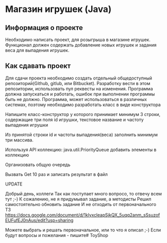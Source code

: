 # Магазин игрушек (Java)
## Информация о проекте
Необходимо написать проект, для розыгрыша в магазине игрушек. Функционал должен содержать добавление новых игрушек и задания веса для выпадения игрушек.

## Как сдавать проект
Для сдачи проекта необходимо создать отдельный общедоступный репозиторий(Github, gitlub, или Bitbucket). Разработку вести в этом репозитории, использовать пул реквесты на изменения. Программа должна запускаться и работать, ошибок при выполнении программы быть не должно. Программа, может использоваться в различных системах, поэтому необходимо разработать класс в виде конструктора

Напишите класс-конструктор у которого принимает минимум 3 строки, содержащие три поля id игрушки, текстовое название и частоту выпадения игрушки

Из принятой строки id и частоты выпадения(веса) заполнить минимум три массива.

Используя API коллекцию: java.util.PriorityQueue добавить элементы в коллекцию

Организовать общую очередь

Вызвать Get 10 раз и записать результат в файл

UPDATE

Добрый день, коллеги
Так как поступает много вопросо, то отвечу всем тут ;-)
К сожалению, не я придумывал задание, а методисты
Решил самостоятельно обновить задание
И не отходить от первоначального ТЗ
https://docs.google.com/document/d/1klyxcleapSjkQX_5uqq2anm_sSsuzofEUFufEJ0nAus/edit?usp=sharing

Можете выбрать и решать первоначальное, или то что я описал ;-)
Если будут вопросы и пожелания - пишите#   T o y S h o p  
 